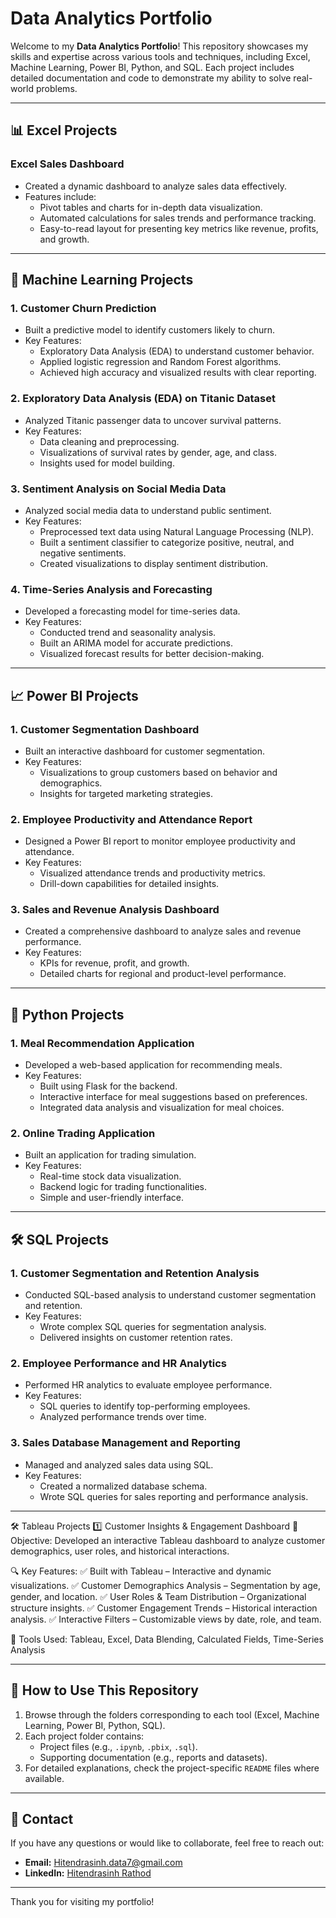 # Data Analytics Portfolio

Welcome to my **Data Analytics Portfolio**! This repository showcases my skills and expertise across various tools and techniques, including Excel, Machine Learning, Power BI, Python, and SQL. Each project includes detailed documentation and code to demonstrate my ability to solve real-world problems.

---

## 📊 **Excel Projects**
### **Excel Sales Dashboard**
- Created a dynamic dashboard to analyze sales data effectively.
- Features include:
  - Pivot tables and charts for in-depth data visualization.
  - Automated calculations for sales trends and performance tracking.
  - Easy-to-read layout for presenting key metrics like revenue, profits, and growth.

---

## 🤖 **Machine Learning Projects**
### **1. Customer Churn Prediction**
- Built a predictive model to identify customers likely to churn.
- Key Features:
  - Exploratory Data Analysis (EDA) to understand customer behavior.
  - Applied logistic regression and Random Forest algorithms.
  - Achieved high accuracy and visualized results with clear reporting.

### **2. Exploratory Data Analysis (EDA) on Titanic Dataset**
- Analyzed Titanic passenger data to uncover survival patterns.
- Key Features:
  - Data cleaning and preprocessing.
  - Visualizations of survival rates by gender, age, and class.
  - Insights used for model building.

### **3. Sentiment Analysis on Social Media Data**
- Analyzed social media data to understand public sentiment.
- Key Features:
  - Preprocessed text data using Natural Language Processing (NLP).
  - Built a sentiment classifier to categorize positive, neutral, and negative sentiments.
  - Created visualizations to display sentiment distribution.

### **4. Time-Series Analysis and Forecasting**
- Developed a forecasting model for time-series data.
- Key Features:
  - Conducted trend and seasonality analysis.
  - Built an ARIMA model for accurate predictions.
  - Visualized forecast results for better decision-making.

---

## 📈 **Power BI Projects**
### **1. Customer Segmentation Dashboard**
- Built an interactive dashboard for customer segmentation.
- Key Features:
  - Visualizations to group customers based on behavior and demographics.
  - Insights for targeted marketing strategies.

### **2. Employee Productivity and Attendance Report**
- Designed a Power BI report to monitor employee productivity and attendance.
- Key Features:
  - Visualized attendance trends and productivity metrics.
  - Drill-down capabilities for detailed insights.

### **3. Sales and Revenue Analysis Dashboard**
- Created a comprehensive dashboard to analyze sales and revenue performance.
- Key Features:
  - KPIs for revenue, profit, and growth.
  - Detailed charts for regional and product-level performance.

---

## 🐍 **Python Projects**
### **1. Meal Recommendation Application**
- Developed a web-based application for recommending meals.
- Key Features:
  - Built using Flask for the backend.
  - Interactive interface for meal suggestions based on preferences.
  - Integrated data analysis and visualization for meal choices.

### **2. Online Trading Application**
- Built an application for trading simulation.
- Key Features:
  - Real-time stock data visualization.
  - Backend logic for trading functionalities.
  - Simple and user-friendly interface.

---

## 🛠️ **SQL Projects**
### **1. Customer Segmentation and Retention Analysis**
- Conducted SQL-based analysis to understand customer segmentation and retention.
- Key Features:
  - Wrote complex SQL queries for segmentation analysis.
  - Delivered insights on customer retention rates.

### **2. Employee Performance and HR Analytics**
- Performed HR analytics to evaluate employee performance.
- Key Features:
  - SQL queries to identify top-performing employees.
  - Analyzed performance trends over time.

### **3. Sales Database Management and Reporting**
- Managed and analyzed sales data using SQL.
- Key Features:
  - Created a normalized database schema.
  - Wrote SQL queries for sales reporting and performance analysis.

---

🛠️ Tableau Projects
1️⃣ Customer Insights & Engagement Dashboard
📌 Objective: Developed an interactive Tableau dashboard to analyze customer demographics, user roles, and historical interactions.

🔍 Key Features:
✅ Built with Tableau – Interactive and dynamic visualizations.
✅ Customer Demographics Analysis – Segmentation by age, gender, and location.
✅ User Roles & Team Distribution – Organizational structure insights.
✅ Customer Engagement Trends – Historical interaction analysis.
✅ Interactive Filters – Customizable views by date, role, and team.

💾 Tools Used: Tableau, Excel, Data Blending, Calculated Fields, Time-Series Analysis

---

## 📂 **How to Use This Repository**
1. Browse through the folders corresponding to each tool (Excel, Machine Learning, Power BI, Python, SQL).
2. Each project folder contains:
   - Project files (e.g., `.ipynb`, `.pbix`, `.sql`).
   - Supporting documentation (e.g., reports and datasets).
3. For detailed explanations, check the project-specific `README` files where available.

---

## 📧 **Contact**
If you have any questions or would like to collaborate, feel free to reach out:
- **Email:** [Hitendrasinh.data7@gmail.com](mailto:Hitendrasinh.data7@gmail.com)
- **LinkedIn:** [Hitendrasinh Rathod](https://www.linkedin.com/in/hitendrasinhdata7)

---

Thank you for visiting my portfolio!
